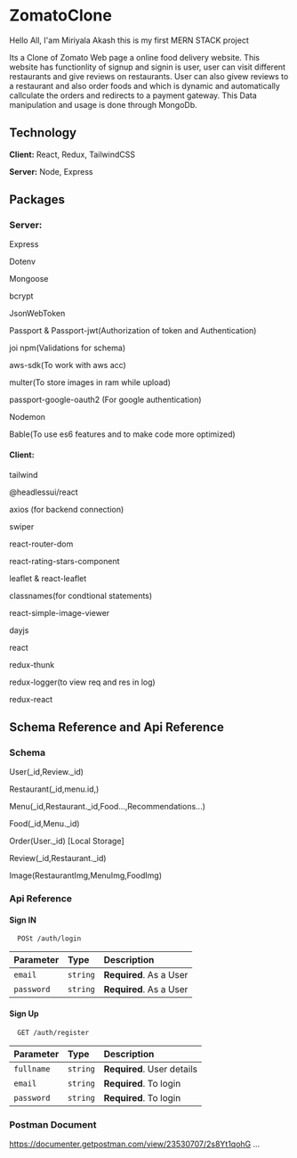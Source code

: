 # ZomatoClone
Hello All, I'am Miriyala Akash this is my first MERN STACK project


Its a Clone of Zomato  Web page a online food delivery website.
This website has functionlity of signup and signin is user, user can visit different restaurants and give reviews on restaurants.
User can also givew reviews to a restaurant and also order foods and which is dynamic and automatically callculate the orders and redirects to a payment gateway.
This Data manipulation and usage is done through MongoDb.

## Technology

**Client:** 
React, 
Redux, 
TailwindCSS

**Server:** 
Node, 
Express

## Packages

### Server:

Express

Dotenv

Mongoose

bcrypt

JsonWebToken

Passport & Passport-jwt(Authorization of token and Authentication)

joi npm(Validations for schema)

aws-sdk(To work with aws acc)

multer(To store images in ram while upload)

passport-google-oauth2 (For google authentication)

Nodemon

Bable(To use es6 features and to make code more optimized)




#### Client:


tailwind

@headlessui/react

axios (for backend connection)

swiper 

react-router-dom

react-rating-stars-component

leaflet & react-leaflet

classnames(for condtional statements)

react-simple-image-viewer

dayjs

react

redux-thunk

redux-logger(to view req and res in log)

redux-react
## Schema Reference and Api Reference

### Schema
User(_id,Review._id)

Restaurant(_id,menu.id,)

Menu(_id,Restaurant._id,Food...,Recommendations...)

Food(_id,Menu._id)

Order(User._id) [Local Storage]

Review(_id,Restaurant._id)

Image(RestaurantImg,MenuImg,FoodImg) 

### Api Reference

#### Sign IN

```http
  POSt /auth/login
```

| Parameter | Type     | Description                |
| :-------- | :------- | :------------------------- |
| `email` | `string` | **Required**. As a User |
| `password` | `string` | **Required**. As a User |

#### Sign Up

```http
  GET /auth/register
```

| Parameter | Type     | Description                       |
| :-------- | :------- | :-------------------------------- |
| ` fullname `      | `string` | **Required**. User details |
| ` email `      | `string` | **Required**. To login  |
| ` password `      | `string` | **Required**. To login |

### Postman Document

https://documenter.getpostman.com/view/23530707/2s8Yt1qohG
...



